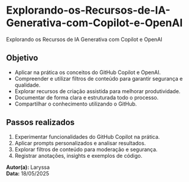# Explorando-os-Recursos-de-IA-Generativa-com-Copilot-e-OpenAI
Explorando os Recursos de IA Generativa com Copilot e OpenAI

## Objetivo
- Aplicar na prática os conceitos do GitHub Copilot e OpenAI.
- Compreender e utilizar filtros de conteúdo para garantir segurança e qualidade.
- Explorar recursos de criação assistida para melhorar produtividade.
- Documentar de forma clara e estruturada todo o processo.
- Compartilhar o conhecimento utilizando o GitHub.

## Passos realizados
1. Experimentar funcionalidades do GitHub Copilot na prática.
3. Aplicar prompts personalizados e analisar resultados.
4. Explorar filtros de conteúdo para moderação e segurança.
5. Registrar anotações, insights e exemplos de código.

**Autor(a):** Laryssa  
**Data:** 18/05/2025
